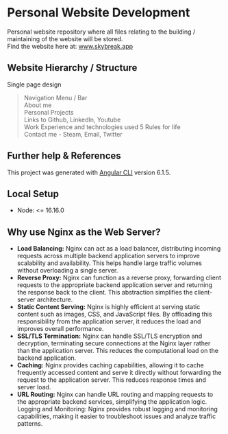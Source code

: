 # Personal Website Development

Personal website repository where all files relating to the building /
maintaining of the website will be stored.  
Find the website here at: www.skybreak.app

## Website Hierarchy / Structure

Single page design

> Navigation Menu / Bar  
> About me  
> Personal Projects  
> Links to Github, LinkedIn, Youtube  
> Work Experience and technologies used
> 5 Rules for life  
> Contact me - Steam, Email, Twitter

## Further help & References

This project was generated with [Angular CLI](https://github.com/angular/angular-cli) version 6.1.5.

## Local Setup
- Node: <= 16.16.0

## Why use Nginx as the Web Server?

- **Load Balancing:** Nginx can act as a load balancer, distributing incoming requests across multiple backend application servers to improve scalability and availability. This helps handle large traffic volumes without overloading a single server.
- **Reverse Proxy:** Nginx can function as a reverse proxy, forwarding client requests to the appropriate backend application server and returning the response back to the client. This abstraction simplifies the client-server architecture.
- **Static Content Serving:** Nginx is highly efficient at serving static content such as images, CSS, and JavaScript files. By offloading this responsibility from the application server, it reduces the load and improves overall performance.
- **SSL/TLS Termination:** Nginx can handle SSL/TLS encryption and decryption, terminating secure connections at the Nginx layer rather than the application server. This reduces the computational load on the backend application.
- **Caching:** Nginx provides caching capabilities, allowing it to cache frequently accessed content and serve it directly without forwarding the request to the application server. This reduces response times and server load.
- **URL Routing:** Nginx can handle URL routing and mapping requests to the appropriate backend services, simplifying the application logic.
Logging and Monitoring: Nginx provides robust logging and monitoring capabilities, making it easier to troubleshoot issues and analyze traffic patterns.

